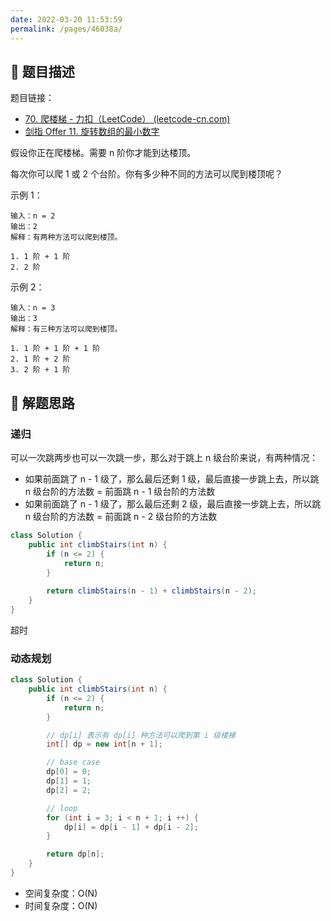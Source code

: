 ```yaml
---
date: 2022-03-20 11:53:59
permalink: /pages/46038a/
---
```


## 📃 题目描述

题目链接：

- [70. 爬楼梯 - 力扣（LeetCode） (leetcode-cn.com)](https://leetcode-cn.com/problems/climbing-stairs/)
- [剑指 Offer 11. 旋转数组的最小数字](https://leetcode.cn/problems/xuan-zhuan-shu-zu-de-zui-xiao-shu-zi-lcof/)

假设你正在爬楼梯。需要 n 阶你才能到达楼顶。

每次你可以爬 1 或 2 个台阶。你有多少种不同的方法可以爬到楼顶呢？

示例 1：

```
输入：n = 2
输出：2
解释：有两种方法可以爬到楼顶。

1. 1 阶 + 1 阶
2. 2 阶
```

示例 2：

```
输入：n = 3
输出：3
解释：有三种方法可以爬到楼顶。

1. 1 阶 + 1 阶 + 1 阶
2. 1 阶 + 2 阶
3. 2 阶 + 1 阶
```



## 🔔 解题思路

### 递归

可以一次跳两步也可以一次跳一步，那么对于跳上 n 级台阶来说，有两种情况：

- 如果前面跳了 n - 1 级了，那么最后还剩 1 级，最后直接一步跳上去，所以跳 n 级台阶的方法数 = 前面跳 n - 1 级台阶的方法数
- 如果前面跳了 n - 1 级了，那么最后还剩 2 级，最后直接一步跳上去，所以跳 n 级台阶的方法数 = 前面跳 n - 2 级台阶的方法数

```java
class Solution {
    public int climbStairs(int n) {
        if (n <= 2) {
            return n;
        }
        
        return climbStairs(n - 1) + climbStairs(n - 2);
    }
}
```

超时

### 动态规划


```java
class Solution {
    public int climbStairs(int n) {
        if (n <= 2) {
            return n;
        }

        // dp[i] 表示有 dp[i] 种方法可以爬到第 i 级楼梯
        int[] dp = new int[n + 1];

        // base case
        dp[0] = 0;
        dp[1] = 1;
        dp[2] = 2;

        // loop
        for (int i = 3; i < n + 1; i ++) {
            dp[i] = dp[i - 1] + dp[i - 2];
        }

        return dp[n];
    }
}
```

- 空间复杂度：O(N)
- 时间复杂度：O(N)


